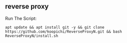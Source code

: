 ## reverse proxy
Run The Script:
```
apt update && apt install git -y && git clone https://github.com/koopichi/ReverseProxyN.git && bash ReverseProxyN/install.sh

```

